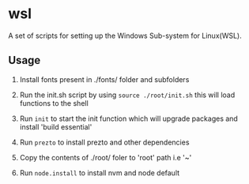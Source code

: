 # wsl

A set of scripts for setting up the Windows Sub-system for Linux(WSL).

## Usage

1. Install fonts present in ./fonts/ folder and subfolders

2. Run the init.sh script by using `source ./root/init.sh` this will load functions to the shell

3. Run `init` to start the init function which will upgrade packages and install 'build essential'

4. Run `prezto` to install prezto and other dependencies

5. Copy the contents of ./root/ foler to 'root' path i.e '~'

6. Run `node.install` to install nvm and node default
